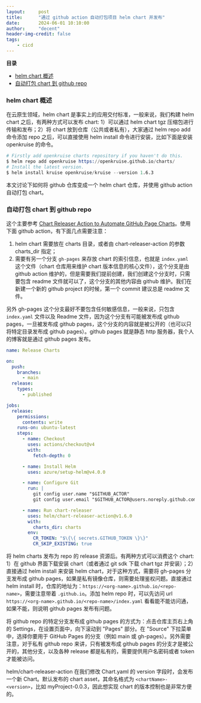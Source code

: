```yaml
---
layout:     post
title:      "通过 github action 自动打包项目 helm chart 并发布"
date:       2024-06-01 10:10:00
author:     "decent"
header-img-credit: false
tags:
    - cicd
---
```


**目录**
- [helm chart 概述](#helm-chart-概述)
- [自动打包 chart 到 github repo](#自动打包-chart-到-github-repo)

### helm chart 概述
在云原生领域，helm chart 是事实上的应用交付标准，一般来说，我们构建 helm chart 之后，有两种方式可以发布 chart: 1）可以通过 helm chart tgz 压缩包进行传输和发布；2）将 chart 放到仓库（公共或者私有），大家通过 helm repo add 命令添加 repo 之后，可以直接使用 helm install 命令进行安装，比如下面是安装 openkruise 的命令。
```s
# Firstly add openkruise charts repository if you haven't do this.
$ helm repo add openkruise https://openkruise.github.io/charts/
# Install the latest version.
$ helm install kruise openkruise/kruise --version 1.6.3
```
本文讨论下如何将 github 仓库变成一个 helm chart 仓库，并使用 github action 自动打包 chart。

### 自动打包 chart 到 github repo
这个主要参考 [Chart Releaser Action to Automate GitHub Page Charts](https://helm.sh/docs/howto/chart_releaser_action/)。使用下面 github action，有下面几点需要注意：
1. helm chart 需要放在 charts 目录，或者由 chart-releaser-action 的参数 charts_dir 指定；
2. 需要有另一个分支 `gh-pages` 来存放 chart 的索引信息，也就是 `index.yaml` 这个文件（chart 仓库用来维护 chart 版本信息的核心文件），这个分支是由 github action 维护的，但是需要我们提前创建，我们创建这个分支时，只需要包含 readme 文件就可以了，这个分支的其他内容由 github 维护。我们在新建一个新的 github project 的时候，第一个 commit 建议总是 readme 文件。

另外 gh-pages 这个分支最好不要包含任何敏感信息，一般来说，只包含 `index.yaml` 文件以及 Readme 文件，因为这个分支有可能被发布成 github pages，一旦被发布成 github pages，这个分支的内容就是被公开的（也可以只将特定目录发布成 github pages）。github pages 就是静态 http 服务器，我个人的博客就是通过 github pages 发布。

```yaml
name: Release Charts

on:
  push:
    branches:
      - main
  release:
    types:
      - published

jobs:
  release:
    permissions:
      contents: write
    runs-on: ubuntu-latest
    steps:
      - name: Checkout
        uses: actions/checkout@v4
        with:
          fetch-depth: 0

      - name: Install Helm
        uses: azure/setup-helm@v4.0.0

      - name: Configure Git
        run: |
          git config user.name "$GITHUB_ACTOR"
          git config user.email "$GITHUB_ACTOR@users.noreply.github.com"

      - name: Run chart-releaser
        uses: helm/chart-releaser-action@v1.6.0
        with:
          charts_dir: charts
        env:
          CR_TOKEN: "$\{\{ secrets.GITHUB_TOKEN \}\}"
          CR_SKIP_EXISTING: true
```

将 helm charts 发布为 repo 的 release 资源后。有两种方式可以消费这个 chart: 1）在 github 界面下载安装 chart（或者通过 git sdk 下载 chart tgz 并安装）；2）直接通过 helm install 来安装 helm chart，对于这种方式，需要将 gh-pages 分支发布成 github pages，如果是私有镜像仓库，则需要处理鉴权问题。直接通过 helm install 时，仓库的地址为：`https://<org-name>.github.io/<repo-name>`，需要注意带着 `.github.io`。添加 helm repo 时，可以先访问 url `https://<org-name>.github.io/<repo-name>/index.yaml` 看看能不能访问通，如果不能，则说明 github pages 发布有问题。

将 github repo 的特定分支发布成 github pages 的方式为：点击仓库主页右上角的 Settings，在设置页面中，向下滚动到 "Pages" 部分。在 "Source" 下拉菜单中，选择你要用于 GitHub Pages 的分支（例如 main 或 gh-pages）。另外需要注意，对于私有 github repo 来讲，只有被发布成 github pages 的分支才是被公开的，其他分支，以及各种 release 都是私有的，需要提供用户名密码或者 token 才能被访问。

helm/chart-releaser-action 在我们修改 Chart.yaml 的 version 字段时，会发布一个新 Chart。默认发布的 chart asset，其命名格式为 `<chartName>-<version>`，比如 myProject-0.0.3，因此想实现 chart 的版本控制也是非常方便的。